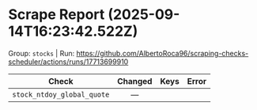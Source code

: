 # Scrape Report (2025-09-14T16:23:42.522Z)

Group: `stocks`  |  Run: https://github.com/AlbertoRoca96/scraping-checks-scheduler/actions/runs/17713699910

| Check | Changed | Keys | Error |
|---|:---:|:--|:--|
| `stock_ntdoy_global_quote` | — |  |  |
